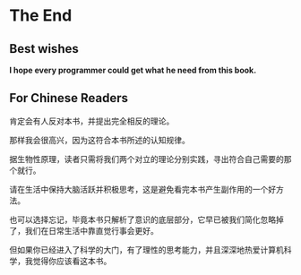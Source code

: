 # The End

## Best wishes

**I hope every programmer could get what he need from this book.**

## **For Chinese Readers**

肯定会有人反对本书，并提出完全相反的理论。

那样我会很高兴，因为这符合本书所述的认知规律。

据生物性原理，读者只需将我们两个对立的理论分别实践，寻出符合自己需要的那个就行。

请在生活中保持大脑活跃并积极思考，这是避免看完本书产生副作用的一个好方法。

也可以选择忘记，毕竟本书只解析了意识的底层部分，它早已被我们简化忽略掉了，我们在日常生活中靠直觉行事会更好。

但如果你已经进入了科学的大门，有了理性的思考能力，并且深深地热爱计算机科学，我觉得你应该看这本书。


